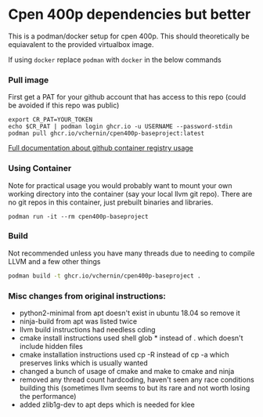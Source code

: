 # Cpen 400p dependencies but better

This is a podman/docker setup for cpen 400p. This should theoretically be equiavalent to the provided virtualbox image.

If using `docker` replace `podman` with `docker` in the below commands

### Pull image

First get a PAT for your github account that has access to this repo (could be avoided if this repo was public)

```
export CR_PAT=YOUR_TOKEN
echo $CR_PAT | podman login ghcr.io -u USERNAME --password-stdin
podman pull ghcr.io/vchernin/cpen400p-baseproject:latest
```

[Full documentation about github container registry usage](https://docs.github.com/en/packages/working-with-a-github-packages-registry/working-with-the-container-registry)

### Using Container

Note for practical usage you would probably want to mount your own working directory into the container (say your local llvm git repo). There are no git repos in this container, just prebuilt binaries and libraries.

```
podman run -it --rm cpen400p-baseproject
```

### Build

Not recommended unless you have many threads due to needing to compile LLVM and a few other things

```sh
podman build -t ghcr.io/vchernin/cpen400p-baseproject .
```

### Misc changes from original instructions:

- python2-minimal from apt doesn't exist in ubuntu 18.04 so remove it
- ninja-build from apt was listed twice
- llvm build instructions had needless cding
- cmake install instructions used shell glob * instead of . which doesn't include hidden files
- cmake installation instructions used cp -R instead of cp -a which preserves links which is usually wanted
- changed a bunch of usage of cmake and make to cmake and ninja
- removed any thread count hardcoding, haven't seen any race conditions building this (sometimes llvm seems to but its rare and not worth losing the performance)
- added zlib1g-dev to apt deps which is needed for klee
